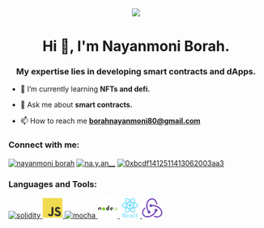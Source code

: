 
<div align="center">
  <img height="200" src="https://res.cloudinary.com/practicaldev/image/fetch/s--1zdWI_LC--/c_limit%2Cf_auto%2Cfl_progressive%2Cq_66%2Cw_880/https://dev-to-uploads.s3.amazonaws.com/uploads/articles/ahzfi2saqzfi3gdxpbr4.gif"  />
</div>

###

<h1 align="center">Hi 👋, I'm Nayanmoni Borah.</h1>
<h3 align="center">My expertise lies in developing smart contracts and dApps.</h3>

- 🌱 I’m currently learning **NFTs and defi.**

- 💬 Ask me about **smart contracts.**

- 📫 How to reach me **borahnayanmoni80@gmail.com**

<h3 align="left">Connect with me:</h3>
<p align="left">
<a href="https://linkedin.com/in/nayanmoni borah" target="blank"><img align="center" src="https://raw.githubusercontent.com/rahuldkjain/github-profile-readme-generator/master/src/images/icons/Social/linked-in-alt.svg" alt="nayanmoni borah" height="30" width="40" /></a>
<a href="https://instagram.com/na.y.an__" target="blank"><img align="center" src="https://raw.githubusercontent.com/rahuldkjain/github-profile-readme-generator/master/src/images/icons/Social/instagram.svg" alt="na.y.an__" height="30" width="40" /></a>
<a href="https://discord.gg/0xbcdf1412511413062003aa3" target="blank"><img align="center" src="https://raw.githubusercontent.com/rahuldkjain/github-profile-readme-generator/master/src/images/icons/Social/discord.svg" alt="0xbcdf1412511413062003aa3" height="30" width="40" /></a>
</p>

<h3 align="left">Languages and Tools:</h3>
<p align="left">
  <a href="https://docs.soliditylang.org/en/v0.8.19/" target="_blank" rel="noreferrer"> <img src="https://upload.wikimedia.org/wikipedia/commons/9/98/Solidity_logo.svg" alt="solidity" width="40" height="40"/> </a><a href="https://developer.mozilla.org/en-US/docs/Web/JavaScript" target="_blank" rel="noreferrer"> <img src="https://raw.githubusercontent.com/devicons/devicon/master/icons/javascript/javascript-original.svg" alt="javascript" width="40" height="40"/> </a> <a href="https://mochajs.org" target="_blank" rel="noreferrer"> <img src="https://www.vectorlogo.zone/logos/mochajs/mochajs-icon.svg" alt="mocha" width="40" height="40"/> </a> <a href="https://nodejs.org" target="_blank" rel="noreferrer"> <img src="https://raw.githubusercontent.com/devicons/devicon/master/icons/nodejs/nodejs-original-wordmark.svg" alt="nodejs" width="40" height="40"/> </a> <a href="https://reactjs.org/" target="_blank" rel="noreferrer"> <img src="https://raw.githubusercontent.com/devicons/devicon/master/icons/react/react-original-wordmark.svg" alt="react" width="40" height="40"/> </a> <a href="https://redux.js.org" target="_blank" rel="noreferrer"> <img src="https://raw.githubusercontent.com/devicons/devicon/master/icons/redux/redux-original.svg" alt="redux" width="40" height="40"/> </a> </p>
